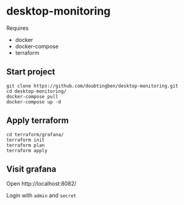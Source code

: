 # desktop-monitoring

Requires
- docker
- docker-compose
- terraform

## Start project

```
git clone https://github.com/doubtingben/desktop-monitoring.git
cd desktop-monitoring/
docker-compose pull
docker-compose up -d
```

## Apply terraform

```
cd terraform/grafana/
terraform init
terraform plan
terraform apply
```

## Visit grafana

Open http://localhost:8082/ 

Login with `admin` and `secret`
